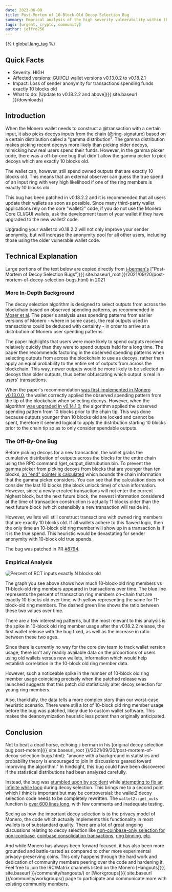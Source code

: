 ```yaml
---
date: 2023-06-08
title: Post-Mortem of 10-Block-Old Decoy Selection Bug
summary: Emprical analysis of the high severity vulnerability within the reference wallet. Updating to the latest version is strongly advised.
tags: [urgent, crypto, community]
author: jeffro256
---
```


{% t global.lang_tag %}

## Quick Facts

* Severity: HIGH
* Affected versions: GUI/CLI wallet versions v0.13.0.2 to v0.18.2.1
* Impact: Loss of sender anonymity for transactions spending funds exactly 10 blocks old
* What to do: [Update to v0.18.2.2 and above]({{ site.baseurl }}/downloads)

## Introduction

When the Monero wallet needs to construct a @transaction with a certain input, it also picks decoys inputs from the chain (@ring-signature) based on a certain distribution called a "gamma distribution". The gamma distribution makes picking recent decoys more likely than picking older decoys, mimicking how real users spend their funds. However, in the gamma picker code, there was a off-by-one bug that didn't allow the gamma picker to pick decoys which are exactly 10 blocks old.    

The wallet can, however, still spend owned outputs that are exactly 10 blocks old. This means that an external observer can guess the true spend of an input ring with very high likelihood if one of the ring members is exactly 10 blocks old.    

This bug has been patched in v0.18.2.2 and it is recommended that all users update their wallets as soon as possible. Since many third-party wallet applications rely on the core "wallet2" code, if you do not use the Monero Core CLI/GUI wallets, ask the development team of your wallet if they have upgraded to the new wallet2 code.    

Upgrading your wallet to v0.18.2.2 will not only improve your sender anonymity, but will increase the anonymity pool for all other users, including those using the older vulnerable wallet code.

## Technical Explanation

Large portions of the text below are copied directly from [j-berman's](https://github.com/j-berman) ["Post-Mortem of Decoy Selection Bugs"]({{ site.baseurl_root }}/2021/09/20/post-mortem-of-decoy-selection-bugs.html) in 2021

### More In-Depth Background


The decoy selection algorithm is designed to select outputs from across the blockchain based on observed spending patterns, as recommended in [Moser et al](https://arxiv.org/pdf/1704.04299/). The paper's analysis uses spending patterns from earlier versions of Monero - where in some cases, the real outputs used in transactions could be deduced with certainty - in order to arrive at a distribution of Monero user spending patterns.    

The paper highlights that users were more likely to spend outputs received relatively quickly than they were to spend outputs held for a long time. The paper then recommends factoring in the observed spending patterns when selecting outputs from across the blockchain to use as decoys, rather than apply an equal probability to the entire set of outputs from across the blockchain. This way, newer outputs would be more likely to be selected as decoys than older outputs, thus better obfuscating which output is real in users' transactions.

When the paper's recommendation [was first implemented in Monero v0.13.0.0](https://github.com/monero-project/monero/pull/3528), the wallet correctly applied the observed spending pattern from the tip of the blockchain when selecting decoys. However, when the algorithm [was upgraded in v0.14.1.0](https://github.com/monero-project/monero/pull/5389), the algorithm applied the observed spending pattern from 10 blocks prior to the chain tip. This was done because outputs younger than 10 blocks old are locked and cannot be spent, therefore it seemed logical to apply the distribution starting 10 blocks prior to the chain tip so as to only consider spendable outputs.

### The Off-By-One Bug

Before picking decoys for a new transaction, the wallet grabs the cumulative distribution of outputs across the blocks for the entire chain using the RPC command /get_output_distrubution.bin. To prevent the gamma picker from picking decoys from blocks that are younger than ten blocks, [an \"end\" pointer is calculated](https://github.com/monero-project/monero/blob/35e0a968bde4644a86f6f455b1a50ca25398fa15/src/wallet/wallet2.cpp#L970) which bounds the chain information that the gamma picker considers. You can see that the calculation does not consider the last 10 blocks (the block unlock time) of chain information. However, since a newly created transactions will not enter the current highest block, but the next future block, the newest information considered at the time of transaction construction is actually 11 blocks older than the next future block (which ostensibily a new transaction will reside in).

However, wallets will still construct transactions with owned ring members that are exactly 10 blocks old. If all wallets adhere to this flawed logic, then the only time an 10-block old ring member will show up in a transaction is if it is the true spend. This heuristic would be devastating for sender anonymity with 10-block old true spends.

The bug was patched in PR [#8794](https://github.com/monero-project/monero/pull/8794).

### Empirical Analysis

<img src="/blog/assets/2023-05-25-10block-old-decoy-selection-bug/percent-of-rct-inputs-exactly-x-blocks-old.png" position="center" style="border-radius: 8px;" alt="Percent of RCT inputs exactly N blocks old">

The graph you see above shows how much 10-block-old ring members vs 11-block-old ring members appeared in transactions over time. The blue line represents the percent of transaction ring members on-chain that are exactly 10 blocks old over time, with yellow representing the same for 11-block-old ring members. The dashed green line shows the ratio between these two values over time.    

There are a few interesting patterns, but the most relevant to this analysis is the spike in 10-block old ring member usage after the v0.18.2.2 release, the first wallet release with the bug fixed, as well as the increase in ratio between these two ages.    

Since there is currently no way for the core dev team to track wallet version usage, there isn't any readily available data on the proportions of users using old wallets versus new wallets, information which would help establish correlation in the 10-block old ring member data.    

However, such a noticeable spike in the number of 10-block old ring member usage coinciding precisely when the patched release was launched suggests that this patch did statistically alter decoy selection for young ring members.    

Also, thankfully, the data tells a more complex story than our worst-case heuristic scenario. There were still a lot of 10-block old ring member usage before the bug was patched, likely due to custom wallet software. This makes the deanonymization heuristic less potent than originally anticipated.

## Conclusion

Not to beat a dead horse, echoing j-berman in his [original decoy selection bug post-motem]({{ site.baseurl_root }}/2021/09/20/post-mortem-of-decoy-selection-bugs.html): "anyone with a background in statistics and probability theory is encouraged to join in discussions geared toward improving the algorithm." In hindsight, this bug could have been discovered if the statistical distributions had been analyzed carefully.    

Instead, the bug was [stumbled upon by accident](https://github.com/monero-project/monero/pull/8794#issuecomment-1478585470) while [attempting to fix an infinite while loop](https://github.com/monero-project/monero/pull/8794#issue-1633821949) during decoy selection. This brings me to a second point which I think is important but may be controversial: the wallet2 decoy selection code needs to be completely rewritten. The `wallet2::get_outs` function is [over 600 lines long](https://github.com/monero-project/monero/blob/94e67bf96bbc010241f29ada6abc89f49a81759c/src/wallet/wallet2.cpp#L8165), with few comments and inadequate testing.    

Seeing as how the important decoy selection is to the privacy model of Monero, the code which actually implements this functionality in most wallets is of substandard quality. There are a lot of great ongoing discussions relating to decoy selection like [non-coinbase-only selection for non-coinbase](https://github.com/monero-project/research-lab/issues/109), [coinbase consolidation transactions](https://github.com/monero-project/research-lab/issues/108), [ring binning](https://github.com/monero-project/research-lab/issues/84), [etc](https://github.com/monero-project/research-lab/issues/86).    

And while Monero has always been forward focused, it has also been more grounded and battle-tested as compared to other more experimental privacy-preserving coins. This only happens through the hard work and dedication of community members peering over the code and hardening it. Feel free to join the IRC/Matrix channels listed on the Monero [Hangouts]({{ site.baseurl }}/community/hangouts/) or [Workgroups]({{ site.baseurl }}/community/workgroups/) page to participate and communicate more with existing community members.